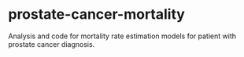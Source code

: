 # prostate-cancer-mortality
 Analysis and code for mortality rate estimation models for patient with prostate cancer diagnosis.
